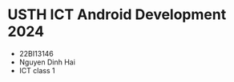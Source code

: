 USTH ICT Android Development 2024
========================================

* 22BI13146
* Nguyen Dinh Hai
* ICT class 1
